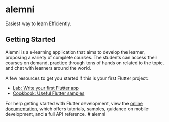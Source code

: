 # alemni

Easiest way to learn Efficiently.

## Getting Started

Alemni is a e-learning application that aims to develop the learner, proposing a variety of complete courses. The students can access their courses on demand, practice through tons of hands on related to the topic, and chat with learners around the world.

A few resources to get you started if this is your first Flutter project:

- [Lab: Write your first Flutter app](https://docs.flutter.dev/get-started/codelab)
- [Cookbook: Useful Flutter samples](https://docs.flutter.dev/cookbook)

For help getting started with Flutter development, view the
[online documentation](https://docs.flutter.dev/), which offers tutorials,
samples, guidance on mobile development, and a full API reference.
#   a l e m n i 
 
 